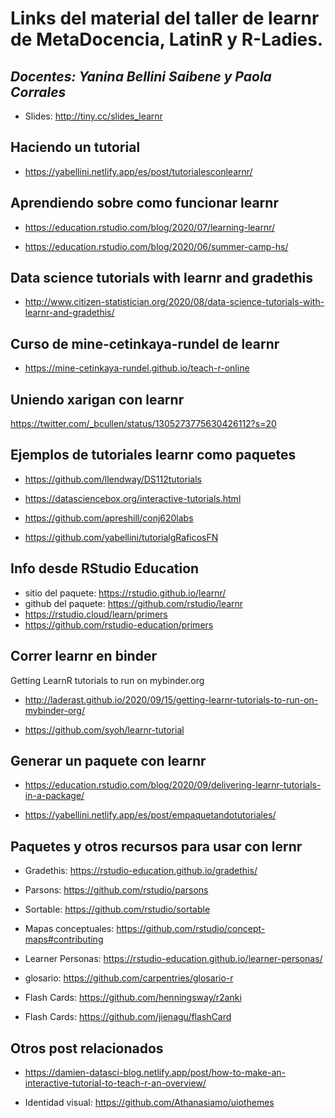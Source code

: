 # Links del material del taller de learnr de MetaDocencia, LatinR y R-Ladies.

## _Docentes: Yanina Bellini Saibene y Paola Corrales_

* Slides: http://tiny.cc/slides_learnr

## Haciendo un tutorial

* https://yabellini.netlify.app/es/post/tutorialesconlearnr/

## Aprendiendo sobre como funcionar learnr

* https://education.rstudio.com/blog/2020/07/learning-learnr/

* https://education.rstudio.com/blog/2020/06/summer-camp-hs/

## Data science tutorials with learnr and gradethis

* http://www.citizen-statistician.org/2020/08/data-science-tutorials-with-learnr-and-gradethis/

## Curso de mine-cetinkaya-rundel de learnr

* https://mine-cetinkaya-rundel.github.io/teach-r-online

## Uniendo xarigan con learnr

https://twitter.com/_bcullen/status/1305273775630426112?s=20

## Ejemplos de tutoriales learnr como paquetes

* https://github.com/llendway/DS112tutorials

* https://datasciencebox.org/interactive-tutorials.html

* https://github.com/apreshill/conj620labs

* https://github.com/yabellini/tutorialgRaficosFN

## Info desde RStudio Education

* sitio del paquete: https://rstudio.github.io/learnr/
* github del paquete: https://github.com/rstudio/learnr
* https://rstudio.cloud/learn/primers
* https://github.com/rstudio-education/primers

## Correr learnr en binder

Getting LearnR tutorials to run on mybinder.org

* http://laderast.github.io/2020/09/15/getting-learnr-tutorials-to-run-on-mybinder-org/

* https://github.com/syoh/learnr-tutorial


## Generar un paquete con learnr

* https://education.rstudio.com/blog/2020/09/delivering-learnr-tutorials-in-a-package/

* https://yabellini.netlify.app/es/post/empaquetandotutoriales/


## Paquetes y otros recursos para usar con lernr

* Gradethis: https://rstudio-education.github.io/gradethis/

* Parsons: https://github.com/rstudio/parsons

* Sortable: https://github.com/rstudio/sortable

* Mapas conceptuales: https://github.com/rstudio/concept-maps#contributing

* Learner Personas: https://rstudio-education.github.io/learner-personas/

* glosario: https://github.com/carpentries/glosario-r

* Flash Cards: https://github.com/henningsway/r2anki

* Flash Cards: https://github.com/jienagu/flashCard

## Otros post relacionados

* https://damien-datasci-blog.netlify.app/post/how-to-make-an-interactive-tutorial-to-teach-r-an-overview/

* Identidad visual: https://github.com/Athanasiamo/uiothemes
